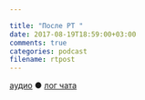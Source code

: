 ```yaml
---

title: "После РТ "
date: 2017-08-19T18:59:00+03:00
comments: true
categories: podcast
filename: rtpost
---
```

[аудио](http://cdn.radio-t.com/rtpost.mp3) ● [лог чата](http://chat.radio-t.com/logs/radio-t-.html)
<audio src="http://cdn.radio-t.com/rtpost.mp3" preload="none"/>

